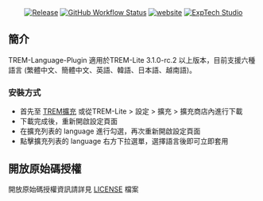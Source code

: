 <div align="center">
<a href="https://github.com/ExpTechTW/TREM-Language-Plugin/releases/latest"><img alt="Release" src="https://img.shields.io/github/v/release/ExpTechTW/TREM-Language-Plugin"></a>
<a href="https://github.com/ExpTechTW/TREM-Lite/actions/workflows/github_actions.yml"><img alt="GitHub Workflow Status" src="https://github.com/ExpTechTW/TREM-Lite/actions/workflows/github_actions.yml/badge.svg"></a>
<a href="https://exptech.dev/trem"><img alt="website" src="https://img.shields.io/badge/website-exptech.dev-purple.svg"></a>
<a href="https://discord.gg/5dbHqV8ees"><img alt="ExpTech Studio"  src="https://img.shields.io/discord/926545182407688273?color=%235865F2&logo=discord&logoColor=white"></a>
</div>

## 簡介

TREM-Language-Plugin 適用於TREM-Lite 3.1.0-rc.2 以上版本，目前支援六種語言 (繁體中文、簡體中文、英語、韓語、日本語、越南語)。

### 安裝方式

- 首先至 [TREM擴充](https://exptechtw.github.io/trem-plugins/) 或從TREM-Lite > 設定 > 擴充 > 擴充商店內進行下載
- 下載完成後，重新開啟設定頁面
- 在擴充列表的 language 進行勾選，再次重新開啟設定頁面
- 點擊擴充列表的 language 右方下拉選單，選擇語言後即可立即套用

## 開放原始碼授權

開放原始碼授權資訊請詳見 [LICENSE](LICENSE) 檔案
